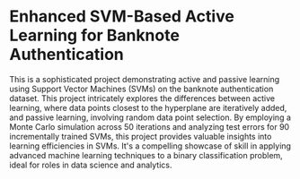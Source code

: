 # Enhanced SVM-Based Active Learning for Banknote Authentication
This is a sophisticated project demonstrating active and passive learning using Support Vector Machines (SVMs) on the banknote authentication dataset. This project intricately explores the differences between active learning, where data points closest to the hyperplane are iteratively added, and passive learning, involving random data point selection. By employing a Monte Carlo simulation across 50 iterations and analyzing test errors for 90 incrementally trained SVMs, this project provides valuable insights into learning efficiencies in SVMs. It's a compelling showcase of skill in applying advanced machine learning techniques to a binary classification problem, ideal for roles in data science and analytics.
